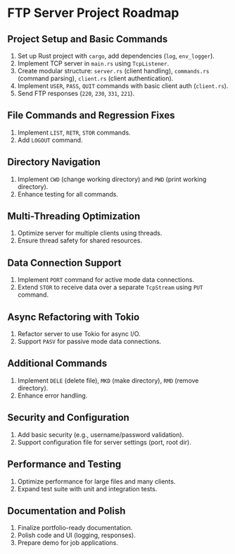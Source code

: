 # FTP Server Project Roadmap

## Project Setup and Basic Commands
1. Set up Rust project with `cargo`, add dependencies (`log`, `env_logger`).
2. Implement TCP server in `main.rs` using `TcpListener`.
3. Create modular structure: `server.rs` (client handling), `commands.rs` (command parsing), `client.rs` (client authentication).
4. Implement `USER`, `PASS`, `QUIT` commands with basic client auth (`client.rs`).
5. Send FTP responses (`220`, `230`, `331`, `221`).

## File Commands and Regression Fixes
1. Implement `LIST`, `RETR`, `STOR` commands.
2. Add `LOGOUT` command.

## Directory Navigation
1. Implement `CWD` (change working directory) and `PWD` (print working directory).
2. Enhance testing for all commands.

## Multi-Threading Optimization
1. Optimize server for multiple clients using threads.
2. Ensure thread safety for shared resources.

## Data Connection Support
1. Implement `PORT` command for active mode data connections.
2. Extend `STOR` to receive data over a separate `TcpStream` using `PUT` command.

## Async Refactoring with Tokio
1. Refactor server to use Tokio for async I/O.
2. Support `PASV` for passive mode data connections.

## Additional Commands
1. Implement `DELE` (delete file), `MKD` (make directory), `RMD` (remove directory).
2. Enhance error handling.

## Security and Configuration
1. Add basic security (e.g., username/password validation).
2. Support configuration file for server settings (port, root dir).

## Performance and Testing
1. Optimize performance for large files and many clients.
2. Expand test suite with unit and integration tests.

## Documentation and Polish
1. Finalize portfolio-ready documentation.
2. Polish code and UI (logging, responses).
3. Prepare demo for job applications.
